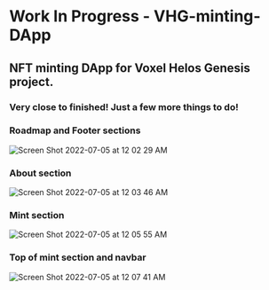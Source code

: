 # Work In Progress - VHG-minting-DApp
## NFT minting DApp for Voxel Helos Genesis project.
### Very close to finished! Just a few more things to do!

### Roadmap and Footer sections
![Screen Shot 2022-07-05 at 12 02 29 AM](https://user-images.githubusercontent.com/104662990/177260079-4c1ab0dd-a049-440f-8b76-fd9f9f312c93.png)


### About section
![Screen Shot 2022-07-05 at 12 03 46 AM](https://user-images.githubusercontent.com/104662990/177260196-e7b56b36-2455-4011-a6a7-d113d4895fed.png)



### Mint section
![Screen Shot 2022-07-05 at 12 05 55 AM](https://user-images.githubusercontent.com/104662990/177260498-78b7b5e3-08dc-4552-a8ae-8cadbc1d16d8.png)

### Top of mint section and navbar
![Screen Shot 2022-07-05 at 12 07 41 AM](https://user-images.githubusercontent.com/104662990/177260740-417e5c1a-04b5-4e0b-ab29-d54c1c67ce39.png)
